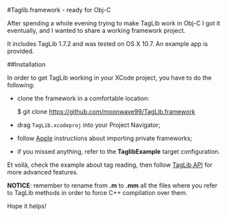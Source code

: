 #Taglib.framework - ready for Obj-C

After spending a whole evening trying to make TagLib work in Obj-C I got it eventually, and I wanted to share a working framework project.

It includes TagLib 1.7.2 and was tested on OS X 10.7. An example app is provided.

##Installation

In order to get TagLib working in your XCode project, you have to do the following:

* clone the framework in a comfortable location:

	$ git clone https://github.com/moonwave99/TagLib.framework

* drag ```TagLib.xcodeproj``` into your Project Navigator;

* follow [Apple](https://developer.apple.com/library/mac/#documentation/MacOSX/Conceptual/BPFrameworks/Tasks/CreatingFrameworks.html#//apple_ref/doc/uid/20002258-106880-BAJJBIEF) instructions about importing private frameworks;

* if you missed anything, refer to the **TaglibExample** target configuration.

Et voilà, check the example about tag reading, then follow [TagLib API](http://taglib.github.com/api/) for more advanced features.

**NOTICE**: remember to rename from **.m** to **.mm** all the files where you refer to TagLib methods in order to force C++ compilation over them.

Hope it helps!